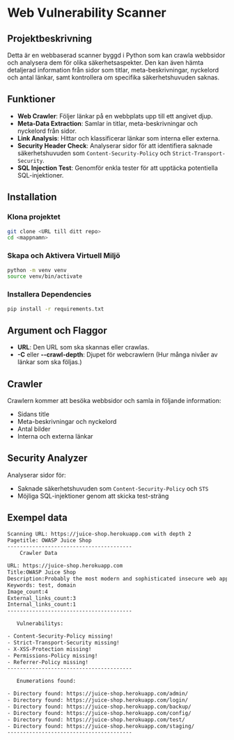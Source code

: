 # Web Vulnerability Scanner

## Projektbeskrivning
Detta är en webbaserad scanner byggd i Python som kan crawla webbsidor och analysera dem för olika säkerhetsaspekter. Den kan även hämta detaljerad information från sidor som titlar, meta-beskrivningar, nyckelord och antal länkar, samt kontrollera om specifika säkerhetshuvuden saknas.

## Funktioner
- **Web Crawler**: Följer länkar på en webbplats upp till ett angivet djup.
- **Meta-Data Extraction**: Samlar in titlar, meta-beskrivningar och nyckelord från sidor.
- **Link Analysis**: Hittar och klassificerar länkar som interna eller externa.
- **Security Header Check**: Analyserar sidor för att identifiera saknade säkerhetshuvuden som `Content-Security-Policy` och `Strict-Transport-Security`.
- **SQL Injection Test**: Genomför enkla tester för att upptäcka potentiella SQL-injektioner.

## Installation

### Klona projektet
```bash
git clone <URL till ditt repo>
cd <mappnamn>
```
### Skapa och Aktivera Virtuell Miljö
```bash
python -m venv venv
source venv/bin/activate
```
### Installera Dependencies
```bash
pip install -r requirements.txt
```

## Argument och Flaggor
- **URL**: Den URL som ska skannas eller crawlas.
- **-C** eller **--crawl-depth**: Djupet för webcrawlern (Hur många nivåer av länkar som ska följas.)

## Crawler
Crawlern kommer att besöka webbsidor och samla in följande information:
- Sidans title
- Meta-beskrivningar och nyckelord
- Antal bilder
- Interna och externa länkar

## Security Analyzer 
Analyserar sidor för:
- Saknade säkerhetshuvuden som `Content-Security-Policy` och `STS`
- Möjliga SQL-injektioner genom att skicka test-sträng


## Exempel data
```bash
Scanning URL: https://juice-shop.herokuapp.com with depth 2
Pagetitle: OWASP Juice Shop
----------------------------------------
    Crawler Data

URL: https://juice-shop.herokuapp.com
Title:OWASP Juice Shop
Description:Probably the most modern and sophisticated insecure web application
Keywords: test, domain
Image_count:4
External_links_count:3
Internal_links_count:1
----------------------------------------

   Vulnerabilitys:

- Content-Security-Policy missing!
- Strict-Transport-Security missing!
- X-XSS-Protection missing!
- Permissions-Policy missing!
- Referrer-Policy missing!
----------------------------------------

   Enumerations found:

- Directory found: https://juice-shop.herokuapp.com/admin/
- Directory found: https://juice-shop.herokuapp.com/login/
- Directory found: https://juice-shop.herokuapp.com/backup/
- Directory found: https://juice-shop.herokuapp.com/config/
- Directory found: https://juice-shop.herokuapp.com/test/
- Directory found: https://juice-shop.herokuapp.com/staging/
----------------------------------------
```